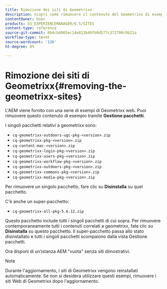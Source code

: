 ```yaml
---
title: Rimozione dei siti di Geometrixx
description: Scopri come rimuovere il contenuto del Geometrixx di esempio.
contentOwner: User
products: SG_EXPERIENCEMANAGER/6.5/SITES
content-type: reference
source-git-commit: 8b4cb4065ec14e813b49fb0d577c372790c9b21a
workflow-type: tm+mt
source-wordcount: '126'
ht-degree: 0%

---
```



# Rimozione dei siti di Geometrixx{#removing-the-geometrixx-sites}

L&#39;AEM viene fornito con una serie di esempi di Geometrixx web. Puoi rimuovere questo contenuto di esempio tramite **Gestione pacchetti**.

I singoli pacchetti relativi a geometrixx sono:

* `cq-geometrixx-outdoors-ugc-pkg-<version>.zip`
* `cq-geometrixx-pkg-<version>.zip`
* `cq-content-mac-<version>.zip`
* `cq-geometrixx-login-pkg-<version>.zip`
* `cq-geometrixx-users-pkg-<version>.zip`
* `cq-geometrixx-workflow-pkg-<version>.zip`
* `cq-geometrixx-outdoors-pkg-<version>.zip`
* `cq-geometrixx-commons-pkg-<version>.zip`
* `cq-geometrixx-media-pkg-<version>.zip`

Per rimuovere un singolo pacchetto, fare clic su **Disinstalla** su quel pacchetto.

C&#39;è anche un super-pacchetto:

* `cq-geometrixx-all-pkg-5.6.12.zip`

Questo pacchetto include tutti i singoli pacchetti di cui sopra. Per rimuovere contemporaneamente tutti i contenuti correlati a geometrixx, fate clic su **Disinstalla** su questo pacchetto. Il super-pacchetto passa allo stato disinstallato e tutti i singoli pacchetti scompaiono dalla vista Gestione pacchetti.

Ora disponi di un’istanza AEM &quot;vuota&quot; senza siti dimostrativi.

>[!NOTE]
>
>Durante l&#39;aggiornamento, i siti di Geometrixx vengono reinstallati automaticamente. Se non si desidera utilizzare questi esempi, rimuovere i siti Web di Geometrixx dopo l&#39;aggiornamento.

